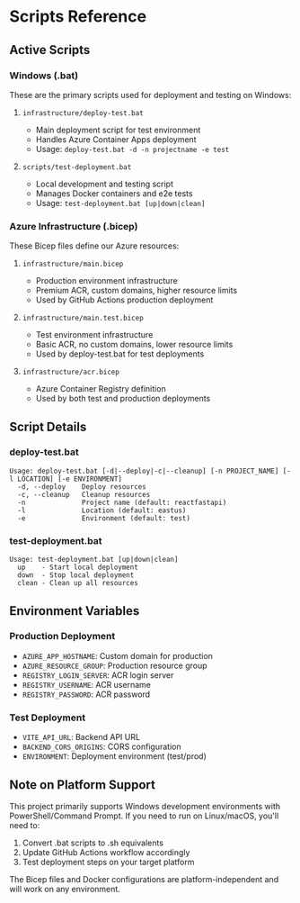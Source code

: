 # Scripts Reference

## Active Scripts

### Windows (.bat)
These are the primary scripts used for deployment and testing on Windows:

1. `infrastructure/deploy-test.bat`
   - Main deployment script for test environment
   - Handles Azure Container Apps deployment
   - Usage: `deploy-test.bat -d -n projectname -e test`

2. `scripts/test-deployment.bat`
   - Local development and testing script
   - Manages Docker containers and e2e tests
   - Usage: `test-deployment.bat [up|down|clean]`

### Azure Infrastructure (.bicep)
These Bicep files define our Azure resources:

1. `infrastructure/main.bicep`
   - Production environment infrastructure
   - Premium ACR, custom domains, higher resource limits
   - Used by GitHub Actions production deployment

2. `infrastructure/main.test.bicep`
   - Test environment infrastructure
   - Basic ACR, no custom domains, lower resource limits
   - Used by deploy-test.bat for test deployments

3. `infrastructure/acr.bicep`
   - Azure Container Registry definition
   - Used by both test and production deployments

## Script Details

### deploy-test.bat
```batch
Usage: deploy-test.bat [-d|--deploy|-c|--cleanup] [-n PROJECT_NAME] [-l LOCATION] [-e ENVIRONMENT]
  -d, --deploy    Deploy resources
  -c, --cleanup   Cleanup resources
  -n              Project name (default: reactfastapi)
  -l              Location (default: eastus)
  -e              Environment (default: test)
```

### test-deployment.bat
```batch
Usage: test-deployment.bat [up|down|clean]
  up    - Start local deployment
  down  - Stop local deployment
  clean - Clean up all resources
```

## Environment Variables

### Production Deployment
- `AZURE_APP_HOSTNAME`: Custom domain for production
- `AZURE_RESOURCE_GROUP`: Production resource group
- `REGISTRY_LOGIN_SERVER`: ACR login server
- `REGISTRY_USERNAME`: ACR username
- `REGISTRY_PASSWORD`: ACR password

### Test Deployment
- `VITE_API_URL`: Backend API URL
- `BACKEND_CORS_ORIGINS`: CORS configuration
- `ENVIRONMENT`: Deployment environment (test/prod)

## Note on Platform Support

This project primarily supports Windows development environments with PowerShell/Command Prompt. If you need to run on Linux/macOS, you'll need to:

1. Convert .bat scripts to .sh equivalents
2. Update GitHub Actions workflow accordingly
3. Test deployment steps on your target platform

The Bicep files and Docker configurations are platform-independent and will work on any environment.